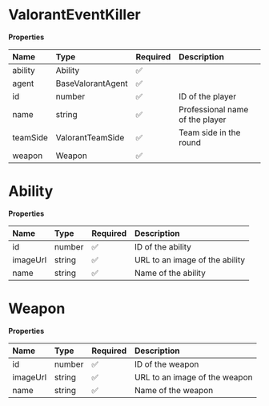 # ValorantEventKiller

**Properties**

| Name     | Type              | Required | Description                     |
| :------- | :---------------- | :------- | :------------------------------ |
| ability  | Ability           | ✅       |                                 |
| agent    | BaseValorantAgent | ✅       |                                 |
| id       | number            | ✅       | ID of the player                |
| name     | string            | ✅       | Professional name of the player |
| teamSide | ValorantTeamSide  | ✅       | Team side in the round          |
| weapon   | Weapon            | ✅       |                                 |

# Ability

**Properties**

| Name     | Type   | Required | Description                    |
| :------- | :----- | :------- | :----------------------------- |
| id       | number | ✅       | ID of the ability              |
| imageUrl | string | ✅       | URL to an image of the ability |
| name     | string | ✅       | Name of the ability            |

# Weapon

**Properties**

| Name     | Type   | Required | Description                   |
| :------- | :----- | :------- | :---------------------------- |
| id       | number | ✅       | ID of the weapon              |
| imageUrl | string | ✅       | URL to an image of the weapon |
| name     | string | ✅       | Name of the weapon            |

<!-- This file was generated by liblab | https://liblab.com/ -->
